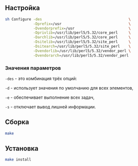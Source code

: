 <package-info :package="package" showsbu></package-info>

<script>
		new Vue({
		el: '#main',
		data: { package: {} },
		mounted: function () {
				this.getPackage('perl');
		},
		methods: {
			getPackage: function(name) {
					getPackage(name)
					.then(response => this.package = response);
			},
		}
  })
</script>

## Настройка

<!-- TODO: Заменять вручную, т.к. в таком выводе нельзя использовать функционал vuejs -->

```bash
sh Configure -des                                        \
             -Dprefix=/usr                               \
             -Dvendorprefix=/usr                         \
             -Dprivlib=/usr/lib/perl5/5.32/core_perl     \
             -Darchlib=/usr/lib/perl5/5.32/core_perl     \
             -Dsitelib=/usr/lib/perl5/5.32/site_perl     \
             -Dsitearch=/usr/lib/perl5/5.32/site_perl    \
             -Dvendorlib=/usr/lib/perl5/5.32/vendor_perl \
             -Dvendorarch=/usr/lib/perl5/5.32/vendor_perl
```

### Значения параметров

`-des` - это комбинация трёх опций:

`-d` - использует значения по умолчанию для всех элементов,

`-e` - обеспечивает выполнение всех задач,

`-s` - отключает вывод лишней информации.

## Сборка

```bash
make
```

## Установка

```bash
make install
```
